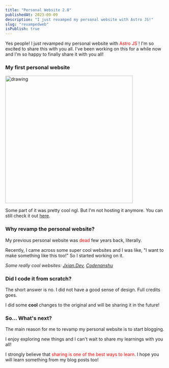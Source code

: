 ```yaml
---
title: "Personal Website 2.0"
publishedAt: 2023-09-09
description: "I just revamped my personal website with Astro JS!"
slug: "revampedweb"
isPublish: true
---
```


Yes people! I just revamped my personal website with <span style="color:red">Astro JS</span> ! I'm so excited to share this with you all. I've been working on this for a while now and I'm so happy to finally share it with you all!

### My first personal website
<img src="https://user-images.githubusercontent.com/56620672/150448681-6b24401f-0bcf-4c50-8861-55a9afa7e3e1.png" alt="drawing" width="400px"/>

Some part of it was pretty cool ngl. But I'm not hosting it anymore. You can still check it out [here](https://github.com/Leykwan132/personal-web).


### Why revamp the personal website?

My previous personal website was <span style="color:red">dead</span> few years back, literally.

Recently, I came across some super cool websites and I was like, "I want to make something like this too!" So I started working on it.

_Some really cool websites: [Jxian.Dev](https://jxian.dev/), [Codenanshu](https://codenanshu.in/)_


### Did I code it from scratch?

The short answer is no. I did not have a good sense of design. Full credits goes.

I did some **cool** changes to the original and will be sharing it in the future!

### So... What's next?

The main reason for me to revamp my personal website is to start blogging.

I enjoy exploring new things and I can't wait to share my learnings with you all!

I strongly believe that <span style="color:red">sharing is one of the best ways to learn</span>. I hope you will learn something from my blog posts too!

